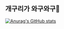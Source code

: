 ## 개구리가 와구와구🐸

[![Anurag's GitHub stats](https://github-readme-stats.vercel.app/api?username=gaeeeguri&count_private=true&theme=tokyonight)](https://github.com/anuraghazra/github-readme-stats)
